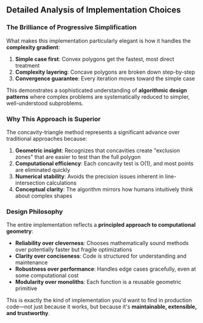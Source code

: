 ## Detailed Analysis of Implementation Choices

### **The Brilliance of Progressive Simplification**

What makes this implementation particularly elegant is how it handles the **complexity gradient**:

1. **Simple case first**: Convex polygons get the fastest, most direct treatment
2. **Complexity layering**: Concave polygons are broken down step-by-step
3. **Convergence guarantee**: Every iteration moves toward the simple case

This demonstrates a sophisticated understanding of **algorithmic design patterns** where complex problems are systematically reduced to simpler, well-understood subproblems.

### **Why This Approach is Superior**

The concavity-triangle method represents a significant advance over traditional approaches because:

1. **Geometric insight**: Recognizes that concavities create "exclusion zones" that are easier to test than the full polygon
2. **Computational efficiency**: Each concavity test is O(1), and most points are eliminated quickly
3. **Numerical stability**: Avoids the precision issues inherent in line-intersection calculations
4. **Conceptual clarity**: The algorithm mirrors how humans intuitively think about complex shapes

### **Design Philosophy**

The entire implementation reflects a **principled approach to computational geometry**:

- **Reliability over cleverness**: Chooses mathematically sound methods over potentially faster but fragile optimizations
- **Clarity over conciseness**: Code is structured for understanding and maintenance
- **Robustness over performance**: Handles edge cases gracefully, even at some computational cost
- **Modularity over monoliths**: Each function is a reusable geometric primitive

This is exactly the kind of implementation you'd want to find in production code—not just because it works, but because it's **maintainable, extensible, and trustworthy**.
